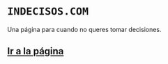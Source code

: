 # `INDECISOS.COM`

Una página para cuando no queres tomar decisiones.
## [Ir a la página](https://indecisos.netlify.app/)


